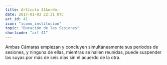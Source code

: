 ```yaml
---
title: Artículo 41&ordm;
date: 2017-01-03 22:31 UTC
art_id: 41
icon: "icono_institucion"
topic: "Duración de las Sesiones"
shortcode: "art-41"
---
```

Ambas Cámaras empiezan y concluyen simultáneamente sus períodos de sesiones, y ninguna de ellas, mientras se hallen reunidas, puede suspender las suyas por más de seis días sin el acuerdo de la otra.
